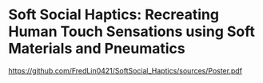 # Soft Social Haptics: Recreating Human Touch Sensations using Soft Materials and Pneumatics
https://github.com/FredLin0421/SoftSocial_Haptics/sources/Poster.pdf

